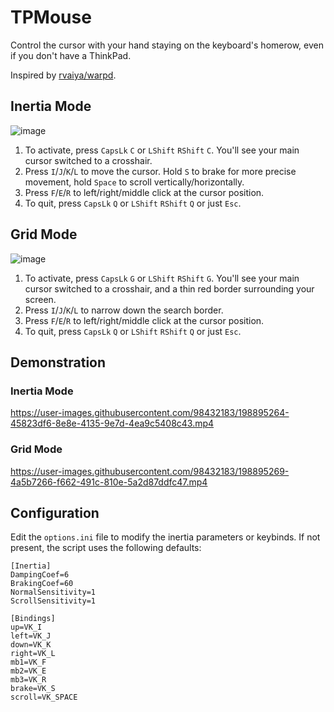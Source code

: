 # TPMouse
Control the cursor with your hand staying on the keyboard's homerow, even if you don't have a ThinkPad. 

Inspired by [rvaiya/warpd](https://github.com/rvaiya/warpd).

## Inertia Mode
![image](https://user-images.githubusercontent.com/98432183/197381484-b4e669f0-c5bd-42af-a469-f21f5191a6a3.png)


1. To activate, press `CapsLk` `C` or `LShift` `RShift` `C`. You'll see your main cursor switched to a crosshair.
2. Press `I`/`J`/`K`/`L` to move the cursor. Hold `S` to brake for more precise movement, hold `Space` to scroll vertically/horizontally.
3. Press `F`/`E`/`R` to left/right/middle click at the cursor position.
4. To quit, press `CapsLk` `Q` or `LShift` `RShift` `Q` or just `Esc`.


## Grid Mode
![image](https://user-images.githubusercontent.com/98432183/197323322-09607efb-c940-4add-95e8-660c94c18306.png)

1. To activate, press `CapsLk` `G` or `LShift` `RShift` `G`. You'll see your main cursor switched to a crosshair, and a thin red border surrounding your screen.
2. Press `I`/`J`/`K`/`L` to narrow down the search border.
3. Press `F`/`E`/`R` to left/right/middle click at the cursor position.
4. To quit, press `CapsLk` `Q` or `LShift` `RShift` `Q` or just `Esc`.


## Demonstration

### Inertia Mode

https://user-images.githubusercontent.com/98432183/198895264-45823df6-8e8e-4135-9e7d-4ea9c5408c43.mp4



### Grid Mode

https://user-images.githubusercontent.com/98432183/198895269-4a5b7266-f662-491c-810e-5a2d87ddfc47.mp4

## Configuration

Edit the `options.ini` file to modify the inertia parameters or keybinds. If not present, the script uses the following defaults:

```
[Inertia]
DampingCoef=6
BrakingCoef=60
NormalSensitivity=1
ScrollSensitivity=1

[Bindings]
up=VK_I
left=VK_J
down=VK_K
right=VK_L
mb1=VK_F
mb2=VK_E
mb3=VK_R
brake=VK_S
scroll=VK_SPACE
```

